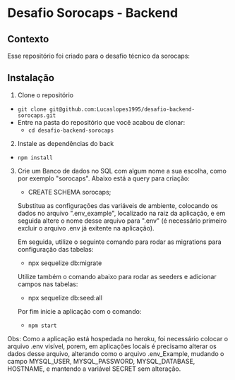 # Desafio Sorocaps - Backend


## Contexto
 
 Esse repositório foi criado para o desafio técnico da sorocaps:
 
## Instalação

1. Clone o repositório

- `git clone git@github.com:Lucaslopes1995/desafio-backend-sorocaps.git`
- Entre na pasta do repositório que você acabou de clonar:
  - `cd desafio-backend-sorocaps`

2. Instale as dependências do back

- `npm install`

3. Crie um Banco de dados no SQL com algum nome a sua escolha, como por exemplo "sorocaps". Abaixo está a query para criação:
	- CREATE SCHEMA sorocaps;
	
	Substitua as configurações das variáveis de ambiente, colocando os dados no arquivo ".env_example", localizado na raiz da aplicação, e em seguida altere o nome desse arquivo para ".env" (é necessário primeiro excluir o arquivo .env já exitente na aplicação).

	Em seguida, utilize o seguinte comando para rodar as migrations para configuração das tabelas:
	- npx sequelize db:migrate
	
	Utilize também o comando abaixo para rodar as seeders e adicionar campos nas tabelas:
	- npx sequelize db:seed:all

	Por fim inicie a aplicação com o comando:
	- `npm start`
	
Obs: Como a aplicação está hospedada no heroku, foi necessário colocar o arquivo .env visível, porem, em aplicações locais é precisamo alterar os dados desse arquivo, alterando como o arquivo .env_Example, mudando o campo MYSQL_USER, MYSQL_PASSWORD, MYSQL_DATABASE, HOSTNAME, e mantendo a variável SECRET sem alteração.




